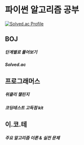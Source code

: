 <h1> 파이썬 알고리즘 공부 </h1>

[![Solved.ac Profile](http://mazassumnida.wtf/api/generate_badge?boj=okh9712)](https://solved.ac/okh9712)
<h2>BOJ</h2>
<h5>단계별로 풀어보기</h5>
<h5>Solved.ac</h5>

<h2>프로그래머스</h2>
<h5>위클리 챌린지</h5>
<h5>코딩테스트 고득점 kit</h5>

<h2>이.코.테</h2>
<h5>주요 알고리즘 이론 & 실전 문제</h5>
